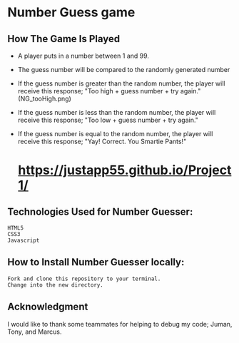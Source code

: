   

# Number Guess game

   ## How The Game Is Played
- A player puts in a number between 1 and 99. 
- The guess number will be compared to the randomly generated number
- If the guess number is greater than the random number, the player will    
  receive this response;  "Too high + guess number + try again."
     (NG_tooHigh.png)

- If the guess number is less than the random number, the player will 
  receive this response; "Too low  + guess number + try again."
- If the guess number is  equal to the random number, the player will 
  receive this response; "Yay! Correct.  You Smartie Pants!"

  # https://justapp55.github.io/Project1/

 ## Technologies Used for Number Guesser:
    HTML5
    CSS3
    Javascript

 ## How to Install Number Guesser locally:
    Fork and clone this repository to your terminal.
    Change into the new directory.

 ## Acknowledgment
   I would like to thank some teammates for helping to debug my code; Juman, Tony, and Marcus.
